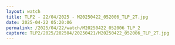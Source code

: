 ```yaml
---
layout: watch
title: TLP2 - 22/04/2025 - M20250422_052006_TLP_2T.jpg
date: 2025-04-22 05:20:06
permalink: /2025/04/22/watch/M20250422_052006_TLP_2
capture: TLP2/2025/202504/20250421/M20250422_052006_TLP_2T.jpg
---
```

